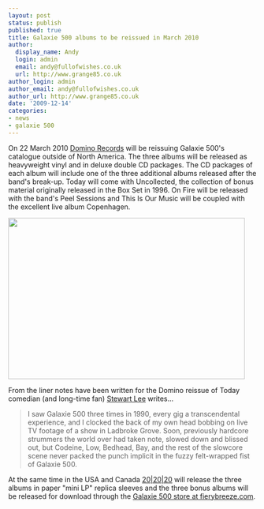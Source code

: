 ```yaml
---
layout: post
status: publish
published: true
title: Galaxie 500 albums to be reissued in March 2010
author:
  display_name: Andy
  login: admin
  email: andy@fullofwishes.co.uk
  url: http://www.grange85.co.uk
author_login: admin
author_email: andy@fullofwishes.co.uk
author_url: http://www.grange85.co.uk
date: '2009-12-14'
categories:
- news
- galaxie 500
---
```

<p>On 22 March 2010 <a href="http://www.dominorecordco.com/">Domino Records</a> will be reissuing Galaxie 500's catalogue outside of North America. The three albums will be released as heavyweight vinyl and in deluxe double CD packages. The CD packages of each album will include one of the three additional albums released after the band's break-up. Today will come with Uncollected, the collection of bonus material originally released in the Box Set in 1996. On Fire will be released with the band's Peel Sessions and This Is Our Music will be coupled with the excellent live album Copenhagen.</p>
<p><img alt="" src="https://media.fullofwishes.co.uk/01-galaxie_500/pictures/galaxiestill3.jpg" title="Galaxie 500" class="aligncenter" width="480" height="327" /></p>
<p>From the liner notes have been written for the Domino reissue of Today comedian (and long-time fan) <a href="http://www.stewartlee.co.uk/">Stewart Lee</a> writes...</p>
<blockquote><p> I saw Galaxie 500 three times in 1990, every gig a transcendental experience, and I clocked the back of my own head bobbing on live TV footage of a show in Ladbroke Grove. Soon, previously hardcore strummers the world over had taken note, slowed down and blissed out, but Codeine, Low, Bedhead, Bay, and the rest of the slowcore scene never packed the punch implicit in the fuzzy felt-wrapped fist of Galaxie 500.</p></blockquote>
<p>At the same time in the USA and Canada <a href="http://www.20-20-20.com/">20|20|20</a> will release the three albums in paper "mini LP" replica sleeves and the three bonus albums will be released for download through the <a href="http://web.archive.org/web/20140517124459/http://fierybreeze.com/">Galaxie 500 store at fierybreeze.com</a>.</p>
